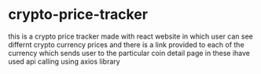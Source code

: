 # crypto-price-tracker
this is a crypto price tracker made with react website in which user can see differnt crypto currency prices and there is a link provided to each of the currency which sends user
to the particular coin detail page in these ihave used api calling using axios library
